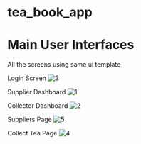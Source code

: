 # tea_book_app

# Main User Interfaces

All the screens using same ui template

Login Screen
![3](https://github.com/user-attachments/assets/a2e89b67-9295-4b53-9e70-df4e41bc1160)

Supplier Dashboard
![1](https://github.com/user-attachments/assets/3371710c-3f07-4fa3-b485-9620c601c8a6)

Collector Dashboard
![2](https://github.com/user-attachments/assets/188a851d-d93d-4a2d-abf2-061043456c9a)

Suppliers Page
![5](https://github.com/user-attachments/assets/6a0a140a-3177-460e-85e2-9eb6e1c3bce1)

Collect Tea Page
![4](https://github.com/user-attachments/assets/bc18023f-b08b-4f0e-8cd4-64e7c7ee086b)
